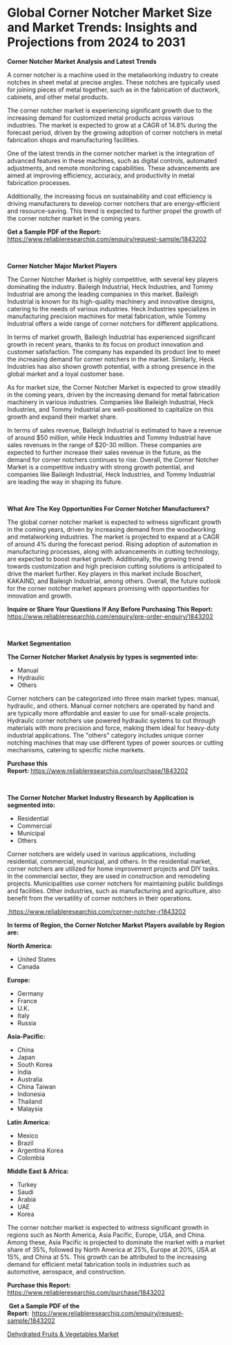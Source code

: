 <p><h1>Global Corner Notcher Market Size and Market Trends: Insights and Projections from 2024 to 2031</h1></p><p><strong>Corner Notcher Market Analysis and Latest Trends</strong></p>
<p><p>A corner notcher is a machine used in the metalworking industry to create notches in sheet metal at precise angles. These notches are typically used for joining pieces of metal together, such as in the fabrication of ductwork, cabinets, and other metal products.</p><p>The corner notcher market is experiencing significant growth due to the increasing demand for customized metal products across various industries. The market is expected to grow at a CAGR of 14.8% during the forecast period, driven by the growing adoption of corner notchers in metal fabrication shops and manufacturing facilities.</p><p>One of the latest trends in the corner notcher market is the integration of advanced features in these machines, such as digital controls, automated adjustments, and remote monitoring capabilities. These advancements are aimed at improving efficiency, accuracy, and productivity in metal fabrication processes.</p><p>Additionally, the increasing focus on sustainability and cost efficiency is driving manufacturers to develop corner notchers that are energy-efficient and resource-saving. This trend is expected to further propel the growth of the corner notcher market in the coming years.</p></p>
<p><strong>Get a Sample PDF of the Report:&nbsp;</strong> <a href="https://www.reliableresearchiq.com/enquiry/request-sample/1843202">https://www.reliableresearchiq.com/enquiry/request-sample/1843202</a></p>
<p>&nbsp;</p>
<p><strong>Corner Notcher Major Market Players</strong></p>
<p><p>The Corner Notcher Market is highly competitive, with several key players dominating the industry. Baileigh Industrial, Heck Industries, and Tommy Industrial are among the leading companies in this market. Baileigh Industrial is known for its high-quality machinery and innovative designs, catering to the needs of various industries. Heck Industries specializes in manufacturing precision machines for metal fabrication, while Tommy Industrial offers a wide range of corner notchers for different applications.</p><p>In terms of market growth, Baileigh Industrial has experienced significant growth in recent years, thanks to its focus on product innovation and customer satisfaction. The company has expanded its product line to meet the increasing demand for corner notchers in the market. Similarly, Heck Industries has also shown growth potential, with a strong presence in the global market and a loyal customer base.</p><p>As for market size, the Corner Notcher Market is expected to grow steadily in the coming years, driven by the increasing demand for metal fabrication machinery in various industries. Companies like Baileigh Industrial, Heck Industries, and Tommy Industrial are well-positioned to capitalize on this growth and expand their market share.</p><p>In terms of sales revenue, Baileigh Industrial is estimated to have a revenue of around $50 million, while Heck Industries and Tommy Industrial have sales revenues in the range of $20-30 million. These companies are expected to further increase their sales revenue in the future, as the demand for corner notchers continues to rise. Overall, the Corner Notcher Market is a competitive industry with strong growth potential, and companies like Baileigh Industrial, Heck Industries, and Tommy Industrial are leading the way in shaping its future.</p></p>
<p>&nbsp;</p>
<p><strong>What Are The Key Opportunities For Corner Notcher Manufacturers?</strong></p>
<p><p>The global corner notcher market is expected to witness significant growth in the coming years, driven by increasing demand from the woodworking and metalworking industries. The market is projected to expand at a CAGR of around 4% during the forecast period. Rising adoption of automation in manufacturing processes, along with advancements in cutting technology, are expected to boost market growth. Additionally, the growing trend towards customization and high precision cutting solutions is anticipated to drive the market further. Key players in this market include Boschert, KAKAIND, and Baileigh Industrial, among others. Overall, the future outlook for the corner notcher market appears promising with opportunities for innovation and growth.</p></p>
<p><strong>Inquire or Share Your Questions If Any Before Purchasing This Report:</strong> <a href="https://www.reliableresearchiq.com/enquiry/pre-order-enquiry/1843202">https://www.reliableresearchiq.com/enquiry/pre-order-enquiry/1843202</a></p>
<p>&nbsp;</p>
<p><strong>Market Segmentation</strong></p>
<p><strong>The Corner Notcher Market Analysis by types is segmented into:</strong></p>
<p><ul><li>Manual</li><li>Hydraulic</li><li>Others</li></ul></p>
<p><p>Corner notchers can be categorized into three main market types: manual, hydraulic, and others. Manual corner notchers are operated by hand and are typically more affordable and easier to use for small-scale projects. Hydraulic corner notchers use powered hydraulic systems to cut through materials with more precision and force, making them ideal for heavy-duty industrial applications. The "others" category includes unique corner notching machines that may use different types of power sources or cutting mechanisms, catering to specific niche markets.</p></p>
<p><strong>Purchase this Report:&nbsp;</strong><a href="https://www.reliableresearchiq.com/purchase/1843202">https://www.reliableresearchiq.com/purchase/1843202</a></p>
<p>&nbsp;</p>
<p><strong>The Corner Notcher Market Industry Research by Application is segmented into:</strong></p>
<p><ul><li>Residential</li><li>Commercial</li><li>Municipal</li><li>Others</li></ul></p>
<p><p>Corner notchers are widely used in various applications, including residential, commercial, municipal, and others. In the residential market, corner notchers are utilized for home improvement projects and DIY tasks. In the commercial sector, they are used in construction and remodeling projects. Municipalities use corner notchers for maintaining public buildings and facilities. Other industries, such as manufacturing and agriculture, also benefit from the versatility of corner notchers in their operations.</p></p>
<p><a href="https://www.reliableresearchiq.com/corner-notcher-r1843202">&nbsp;https://www.reliableresearchiq.com/corner-notcher-r1843202</a></p>
<p><strong>In terms of Region, the Corner Notcher Market Players available by Region are:</strong></p>
<p>
    <p> <strong> North America: </strong>
        <ul>
            <li>United States</li>
            <li>Canada</li>
        </ul>
        </p> 
    <p> <strong> Europe: </strong>
        <ul>
            <li>Germany</li>
            <li>France</li>
            <li>U.K.</li>
            <li>Italy</li>
            <li>Russia</li>
        </ul>
        </p> 
    <p> <strong> Asia-Pacific: </strong>
        <ul>
            <li>China</li>
            <li>Japan</li>
            <li>South Korea</li>
            <li>India</li>
            <li>Australia</li>
            <li>China Taiwan</li>
            <li>Indonesia</li>
            <li>Thailand</li>
            <li>Malaysia</li>
        </ul>
        </p> 
    <p> <strong> Latin America: </strong>
        <ul>
            <li>Mexico</li>
            <li>Brazil</li>
            <li>Argentina Korea</li>
            <li>Colombia</li>
        </ul>
        </p> 
    <p> <strong> Middle East & Africa: </strong>
        <ul>
            <li>Turkey</li>
            <li>Saudi</li>
            <li>Arabia</li>
            <li>UAE</li>
            <li>Korea</li>
        </ul>
    </p>
    </p>
<p><p>The corner notcher market is expected to witness significant growth in regions such as North America, Asia Pacific, Europe, USA, and China. Among these, Asia Pacific is projected to dominate the market with a market share of 35%, followed by North America at 25%, Europe at 20%, USA at 15%, and China at 5%. This growth can be attributed to the increasing demand for efficient metal fabrication tools in industries such as automotive, aerospace, and construction.</p></p>
<p><strong>Purchase this Report: </strong><a href="https://www.reliableresearchiq.com/purchase/1843202">https://www.reliableresearchiq.com/purchase/1843202</a></p>
<p>&nbsp;<strong>Get a Sample PDF of the Report:&nbsp;&nbsp;</strong><a href="https://www.reliableresearchiq.com/enquiry/request-sample/1843202">https://www.reliableresearchiq.com/enquiry/request-sample/1843202</a></p>
<p><strong></strong></p>
<p><p><a href="https://github.com/lukmanduiky01/Market-Research-Report-List-1/blob/main/dehydrated-fruits-vegetables-market.md">Dehydrated Fruits & Vegetables Market</a></p></p>